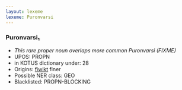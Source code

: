 ```yaml
---
layout: lexeme
lexeme: Puronvarsi
---
```


###  Puronvarsi₁

* _This rare proper noun overlaps more common *Puronvarsi* (FIXME)_
* UPOS:  PROPN
* in KOTUS dictionary under:  28
* Origins: [fiwikt](https://fi.wiktionary.org/wiki/Puronvarsi) finer 
* Possible NER class:  GEO
* Blacklisted:  PROPN-BLOCKING

